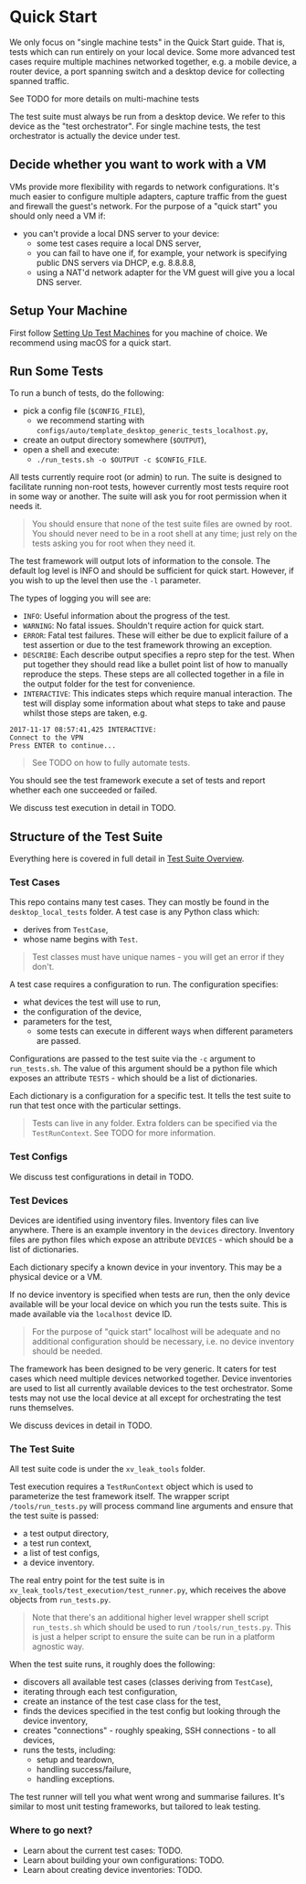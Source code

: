 # Quick Start

We only focus on "single machine tests" in the Quick Start guide. That is, tests which can run
entirely on your local device. Some more advanced test cases require multiple machines networked
together, e.g. a mobile device, a router device, a port spanning switch and a desktop device for
collecting spanned traffic.

See TODO for more details on multi-machine tests

The test suite must always be run from a desktop device. We refer to this device as the "test
orchestrator". For single machine tests, the test orchestrator is actually the device under test.

## Decide whether you want to work with a VM

VMs provide more flexibility with regards to network configurations. It's much easier to configure
multiple adapters, capture traffic from the guest and firewall the guest's network. For the purpose
of a "quick start" you should only need a VM if:

* you can't provide a local DNS server to your device:
  * some test cases require a local DNS server,
  * you can fail to have one if, for example, your network is specifying public DNS servers via
    DHCP, e.g. 8.8.8.8,
  * using a NAT'd network adapter for the VM guest will give you a local DNS server.

## Setup Your Machine

First follow [Setting Up Test Machines](setting_up_test_machines.md) for you machine of
choice. We recommend using macOS for a quick start.

## Run Some Tests

To run a bunch of tests, do the following:

* pick a config file (`$CONFIG_FILE`),
  * we recommend starting with `configs/auto/template_desktop_generic_tests_localhost.py`,
* create an output directory somewhere (`$OUTPUT`),
* open a shell and execute:
  * `./run_tests.sh -o $OUTPUT -c $CONFIG_FILE`.

All tests currently require root (or admin) to run. The suite is designed to facilitate running
non-root tests, however currently most tests require root in some way or another. The suite will
ask you for root permission when it needs it.

> You should ensure that none of the test suite files are owned by root. You should never need to be
  in a root shell at any time; just rely on the tests asking you for root when they need it.

The test framework will output lots of information to the console. The default log level is INFO and
should be sufficient for quick start. However, if you wish to up the level then use the `-l`
parameter.

The types of logging you will see are:

* `INFO`: Useful information about the progress of the test.
* `WARNING`: No fatal issues. Shouldn't require action for quick start.
* `ERROR`: Fatal test failures. These will either be due to explicit failure of a test assertion or
  due to the test framework throwing an exception.
* `DESCRIBE`: Each describe output specifies a repro step for the test. When put together they
  should read like a bullet point list of how to manually reproduce the steps. These steps are
  all collected together in a file in the output folder for the test for convenience.
* `INTERACTIVE`: This indicates steps which require manual interaction. The test will display some
  information about what steps to take and pause whilst those steps are taken, e.g.

```
2017-11-17 08:57:41,425 INTERACTIVE:
Connect to the VPN
Press ENTER to continue...
```

> See TODO on how to fully automate tests.

You should see the test framework execute a set of tests and report whether each one succeeded or
failed.

We discuss test execution in detail in TODO.

## Structure of the Test Suite

Everything here is covered in full detail in [Test Suite Overview](test_suite_overview.md).

### Test Cases

This repo contains many test cases. They can mostly be found in the `desktop_local_tests` folder.
A test case is any Python class which:

* derives from `TestCase`,
* whose name begins with `Test`.

> Test classes must have unique names - you will get an error if they don't.

A test case requires a configuration to run. The configuration specifies:

* what devices the test will use to run,
* the configuration of the device,
* parameters for the test,
  * some tests can execute in different ways when different parameters are passed.

Configurations are passed to the test suite via the `-c` argument to `run_tests.sh`. The value of
this argument should be a python file which exposes an attribute `TESTS` - which should be a list
of dictionaries.

Each dictionary is a configuration for a specific test. It tells the test suite to run that test
once with the particular settings.

> Tests can live in any folder. Extra folders can be specified via the `TestRunContext`. See
  TODO for more information.

### Test Configs

We discuss test configurations in detail in TODO.

### Test Devices

Devices are identified using inventory files. Inventory files can live anywhere. There is an example
inventory in the `devices` directory. Inventory files are python files which expose an attribute
`DEVICES` - which should be a list of dictionaries.

Each dictionary specify a known device in your inventory. This may be a physical device or a VM.

If no device inventory is specified when tests are run, then the only device available will be your
local device on which you run the tests suite. This is made available via the `localhost` device ID.

> For the purpose of "quick start" localhost will be adequate and no additional configuration should
  be necessary, i.e. no device inventory should be needed.

The framework has been designed to be very generic. It caters for test cases which need multiple
devices networked together. Device inventories are used to list all currently available devices to
the test orchestrator. Some tests may not use the local device at all except for orchestrating the
test runs themselves.

We discuss devices in detail in TODO.

### The Test Suite

All test suite code is under the `xv_leak_tools` folder.

Test execution requires a `TestRunContext` object which is used to parameterize the test framework
itself. The wrapper script `/tools/run_tests.py` will process command line arguments and ensure
that the test suite is passed:

* a test output directory,
* a test run context,
* a list of test configs,
* a device inventory.

The real entry point for the test suite is in `xv_leak_tools/test_execution/test_runner.py`, which
receives the above objects from `run_tests.py`.

> Note that there's an additional higher level wrapper shell script `run_tests.sh` which should be
  used to run `/tools/run_tests.py`. This is just a helper script to ensure the suite can be
  run in a platform agnostic way.

When the test suite runs, it roughly does the following:

* discovers all available test cases (classes deriving from `TestCase`),
* iterating through each test configuration,
* create an instance of the test case class for the test,
* finds the devices specified in the test config but looking through the device inventory,
* creates "connections" - roughly speaking, SSH connections - to all devices,
* runs the tests, including:
    * setup and teardown,
    * handling success/failure,
    * handling exceptions.

The test runner will tell you what went wrong and summarise failures. It's similar to most unit
testing frameworks, but tailored to leak testing.

### Where to go next?

* Learn about the current test cases: TODO.
* Learn about building your own configurations: TODO.
* Learn about creating device inventories: TODO.
